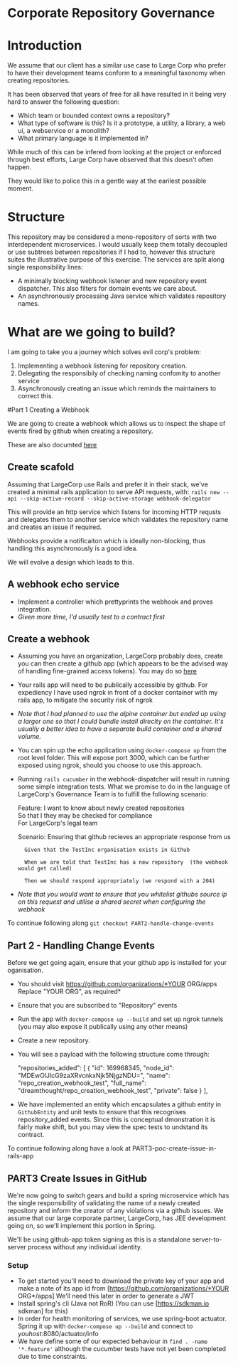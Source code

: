 # Corporate Repository Governance

# Introduction
We assume that our client has a similar use case to Large Corp who prefer to have their development teams conform to a meaningful taxonomy when creating repositories. 

It has been observed that years of free for all have resulted in it being very hard to answer the following question:
* Which team or bounded context owns a repository?
* What type of software is this? Is it a prototype, a utility, a library, a web ui, a webservice or a monolith?
* What primary language is it implemented in?

While much of this can be infered from looking at the project or enforced through best efforts, Large Corp have observed that this doesn't often happen.

They would like to police this in a gentle way at the earilest possible moment.

# Structure

This repository may be considered a mono-repository of sorts with two interdependent microservices. I would usually keep them totally decoupled or use subtrees between repositories if I had to, however this structure suites the illustrative purpose of this exercise. The services are split along single responsibility lines:
* A minimally blocking webhook listener and new repository event dispatcher. This also filters for domain events we care about.
* An asynchronously processing Java service which validates repository names.

# What are we going to build?

I am going to take you a journey which solves evil corp's problem:
1. Implementing a webhook listening for repository creation.
1. Delegating the responsibily of checking naming confomity to another service
1. Asynchronously creating an issue which reminds the maintainers to correct this.

#Part 1 Creating a Webhook

We are going to create a webhook which allows us to inspect the shape of events fired by github when creating a repository.

These are also documted [here](https://developer.github.com/v3/activity/events/types/#repositoryevent)

## Create scafold
Assuming that LargeCorp use Rails and prefer it in their stack, we've created a  minimal rails application to serve API requests, with:
`rails new --api --skip-active-record --skip-active-storage webhook-delegator`

This will provide an http service which listens for incoming HTTP requsts and delegates them to another service which validates the repository name and creates an issue if required.

Webhooks provide a notificaiton which is ideally non-blocking, thus handling this asynchronously is a good idea.

We will evolve a design which leads to this.

## A webhook echo service

* Implement a controller which prettyprints the webhook and proves integration.
* _Given more time, I'd usually test to a contract first_

## Create a webhook

* Assuming you have an organization, LargeCorp probably does, create you can then create a github app (which appears to be the advised way of handling fine-grained access tokens). You may do so [here](https://github.com/organizations/dreamthought/settings/apps)
* Your rails app will need to be publically accessible by github. For expediency I have used ngrok in front of a docker container with my rails app, to mitigate the security risk of ngrok 
* _Note that I had planned to use the alpine container but ended up using a larger one so that I could bundle install direclty on the container. It's usually a better idea to have a separate build container and a shared volume._
* You can spin up the echo application using `docker-compose up` from the root level folder. This will expose port 3000, which can be further exposed using ngrok, should you choose to use this approach.
* Running `rails cucumber` in the webhook-dispatcher will result in running some simple integration tests. What we promise to do in the language of LargeCorp's Governance Team is to fulfill the following scenario:

  Feature: I want to know about newly created repositories  
    So that I they may be checked for compliance  
    For LargeCorp's legal team  

    Scenario: Ensuring that github recieves an appropriate response from us

        Given that the TestInc organisation exists in Github

        When we are told that TestInc has a new repository  (the webhook would get called)

        Then we should respond appropriately (we respond with a 204)

* *Note that you would want to ensure that you whitelist githubs source ip on this request and utilise a shared secret when configuring the webhook*

To continue following along `git checkout PART2-handle-change-events`

## Part 2 - Handling Change Events

Before we get going again, ensure that your github app is installed for your oganisation.

* You should visit https://github.com/organizations/*YOUR ORG/apps
Replace "YOUR ORG", as required*
* Ensure that you are subscribed to "Repository" events
* Run the app with `docker-compose up --build` and set up ngrok tunnels (you may also expose it publically using any other means) 
* Create a new repository.
* You will see a payload with the following structure come through:

  "repositories\_added": [
    {
      "id": 169968345,
      "node_id": "MDEwOlJlcG9zaXRvcnkxNjk5NjgzNDU=",
      "name": "repo_creation_webhook_test",
      "full_name": "dreamthought/repo_creation_webhook_test",
      "private": false
    }
  ],
  
* We have implemented an entity which encapsulates a github entity in `GithubEntity` and unit tests to ensure that this recognises repository\_added events. Since this is conceptual dmonstration it is fairly make shift, but you may view the spec tests to undstand its contract.

To continue following along have a look at PART3-poc-create-issue-in-rails-app

## PART3 Create Issues in GitHub

We're now going to switch gears and build a spring microservice which has the single responsibility of validating the name of a newly created repository and inform the creator of any violations via a github issues. We assume that our large corporate partner, LargeCorp, has JEE development going on, so we'll implement this portion in Spring.

We'll be using github-app token signing as this is a standalone server-to-server process without any individual identity.

### Setup 
* To get started you'll need to download the private key of your app and make a note of its app id from  [https://github.com/organizations/*YOUR ORG*/apps] We'll need this later in order to generate a JWT
* Install spring's cli (Java not RoR) (You can use [https://sdkman.io sdkman] for this)
* In order for health monitoring of services, we use spring-boot actuator. Spring it up with `docker-compose up --build` and connect to *youhost*:8080/actuator/info
* We have define some of our expected behaviour in `find . -name '*.feature'` although the cucumber tests have not yet been completed due to time constraints.
